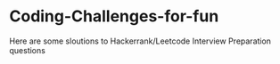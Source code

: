 # Coding-Challenges-for-fun
Here are some sloutions to Hackerrank/Leetcode Interview Preparation questions
